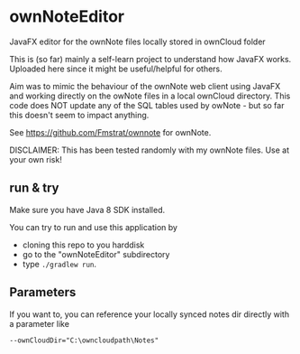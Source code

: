 # ownNoteEditor
JavaFX editor for the ownNote files locally stored in ownCloud folder

This is (so far) mainly a self-learn project to understand how JavaFX works. Uploaded here since it might be useful/helpful for others.

Aim was to mimic the behaviour of the ownNote web client using JavaFX and working directly on the owNote files in a local ownCloud directory. This code does NOT update any of the SQL tables used by owNote - but so far this doesn't seem to impact anything.

See https://github.com/Fmstrat/ownnote for ownNote.

DISCLAIMER: This has been tested randomly with my ownNote files. Use at your own risk!

## run & try

Make sure you have Java 8 SDK installed.

You can try to run and use this application by 

* cloning this repo to you harddisk 
* go to the "ownNoteEditor" subdirectory 
* type `./gradlew run`. 

## Parameters

If you want to, you can reference your locally synced notes dir directly with a parameter like 

```
--ownCloudDir="C:\owncloudpath\Notes"
```
